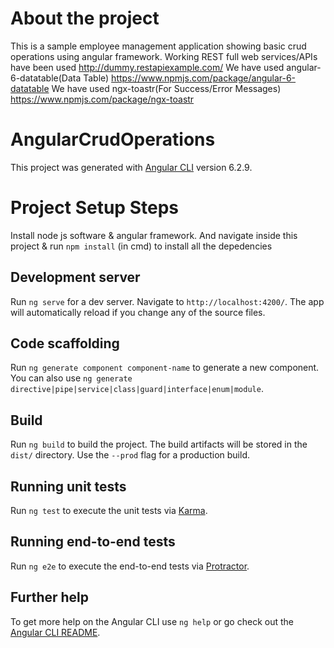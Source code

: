 # About the project
This is a sample employee management application showing basic crud operations using angular framework.
Working REST full web services/APIs have been used http://dummy.restapiexample.com/
We have used angular-6-datatable(Data Table) https://www.npmjs.com/package/angular-6-datatable
We have used ngx-toastr(For Success/Error Messages)	https://www.npmjs.com/package/ngx-toastr
 

# AngularCrudOperations

This project was generated with [Angular CLI](https://github.com/angular/angular-cli) version 6.2.9.

# Project Setup Steps
Install node js software & angular framework.
And navigate inside this project & run `npm install` (in cmd) to install all the depedencies 

## Development server

Run `ng serve` for a dev server. Navigate to `http://localhost:4200/`. The app will automatically reload if you change any of the source files.

## Code scaffolding

Run `ng generate component component-name` to generate a new component. You can also use `ng generate directive|pipe|service|class|guard|interface|enum|module`.

## Build

Run `ng build` to build the project. The build artifacts will be stored in the `dist/` directory. Use the `--prod` flag for a production build.

## Running unit tests

Run `ng test` to execute the unit tests via [Karma](https://karma-runner.github.io).

## Running end-to-end tests

Run `ng e2e` to execute the end-to-end tests via [Protractor](http://www.protractortest.org/).

## Further help

To get more help on the Angular CLI use `ng help` or go check out the [Angular CLI README](https://github.com/angular/angular-cli/blob/master/README.md).
